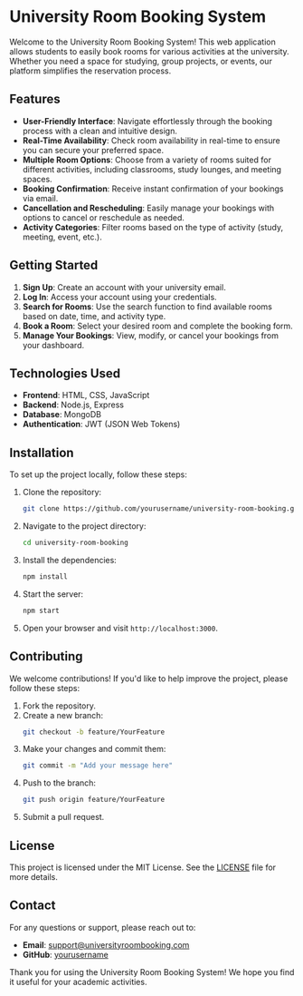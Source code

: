 # University Room Booking System

Welcome to the University Room Booking System! This web application allows students to easily book rooms for various activities at the university. Whether you need a space for studying, group projects, or events, our platform simplifies the reservation process.

## Features

- **User-Friendly Interface**: Navigate effortlessly through the booking process with a clean and intuitive design.
- **Real-Time Availability**: Check room availability in real-time to ensure you can secure your preferred space.
- **Multiple Room Options**: Choose from a variety of rooms suited for different activities, including classrooms, study lounges, and meeting spaces.
- **Booking Confirmation**: Receive instant confirmation of your bookings via email.
- **Cancellation and Rescheduling**: Easily manage your bookings with options to cancel or reschedule as needed.
- **Activity Categories**: Filter rooms based on the type of activity (study, meeting, event, etc.).

## Getting Started

1. **Sign Up**: Create an account with your university email.
2. **Log In**: Access your account using your credentials.
3. **Search for Rooms**: Use the search function to find available rooms based on date, time, and activity type.
4. **Book a Room**: Select your desired room and complete the booking form.
5. **Manage Your Bookings**: View, modify, or cancel your bookings from your dashboard.

## Technologies Used

- **Frontend**: HTML, CSS, JavaScript
- **Backend**: Node.js, Express
- **Database**: MongoDB
- **Authentication**: JWT (JSON Web Tokens)

## Installation

To set up the project locally, follow these steps:

1. Clone the repository:
   ```bash
   git clone https://github.com/yourusername/university-room-booking.git
   ```
2. Navigate to the project directory:
   ```bash
   cd university-room-booking
   ```
3. Install the dependencies:
   ```bash
   npm install
   ```
4. Start the server:
   ```bash
   npm start
   ```
5. Open your browser and visit `http://localhost:3000`.

## Contributing

We welcome contributions! If you'd like to help improve the project, please follow these steps:

1. Fork the repository.
2. Create a new branch:
   ```bash
   git checkout -b feature/YourFeature
   ```
3. Make your changes and commit them:
   ```bash
   git commit -m "Add your message here"
   ```
4. Push to the branch:
   ```bash
   git push origin feature/YourFeature
   ```
5. Submit a pull request.

## License

This project is licensed under the MIT License. See the [LICENSE](LICENSE) file for more details.

## Contact

For any questions or support, please reach out to:

- **Email**: support@universityroombooking.com
- **GitHub**: [yourusername](https://github.com/yourusername)

Thank you for using the University Room Booking System! We hope you find it useful for your academic activities.
